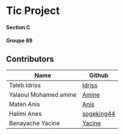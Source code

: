    # Tic Project

#### Section  C
#### Groupe 89

## Contributors 
| Name | Github |
| ------ | ------ |
| Taleb Idriss | [Idriss][Idriss] |
| Yalaoui Mohamed amine | [Amine][Amine] |
| Maten Anis | [Anis][Anis] |
| Halimi Anes | [sogeking44][Anes] |
| Benayache Yacine | [Yacine][Yacine] |

   [Anes]: <https://github.com/sogeking44>
   [Anis]: <https://github.com/Anis>
   [Yacine]: <https://github.com/Yacine>
   [Idriss]: <https://github.com/Idriss>
   [Amine]: <https://github.com/Amine>